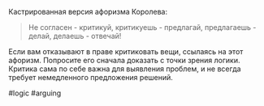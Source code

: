 Кастрированная версия афоризма Королева:
>Не согласен - критикуй, критикуешь - предлагай, предлагаешь - делай, делаешь - отвечай!

Если вам отказывают в праве критиковать вещи, ссылаясь на этот афоризм. Попросите его сначала доказать с точки зрения логики. Критика сама по себе важна для выявления проблем, и не всегда требует немедленного предложения решений.

#logic #arguing